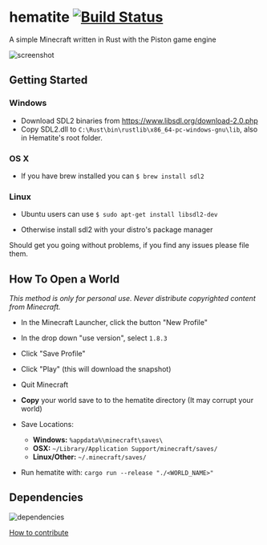 # hematite [![Build Status](https://travis-ci.org/PistonDevelopers/hematite.svg?branch=master)](https://travis-ci.org/PistonDevelopers/hematite)

A simple Minecraft written in Rust with the Piston game engine

![screenshot](./screenshot.png)

## Getting Started
### Windows

* Download SDL2 binaries from <https://www.libsdl.org/download-2.0.php>
* Copy SDL2.dll to `C:\Rust\bin\rustlib\x86_64-pc-windows-gnu\lib`, also in Hematite's root folder.

### OS X

* If you have brew installed you can `$ brew install sdl2`

### Linux

* Ubuntu users can use `$ sudo apt-get install libsdl2-dev`

* Otherwise install sdl2 with your distro's package manager

Should get you going without problems, if you find any issues please file them.

## How To Open a World

*This method is only for personal use. Never distribute copyrighted content from Minecraft.*

* In the Minecraft Launcher, click the button "New Profile"
* In the drop down "use version", select `1.8.3`
* Click "Save Profile"
* Click "Play" (this will download the snapshot)
* Quit Minecraft

* **Copy** your world save to to the hematite directory (It may corrupt your world)
* Save Locations:
  * **Windows:** `%appdata%\minecraft\saves\`
  * **OSX:** `~/Library/Application Support/minecraft/saves/`
  * **Linux/Other:** `~/.minecraft/saves/`
* Run hematite with: `cargo run --release "./<WORLD_NAME>"`

## Dependencies

![dependencies](./Cargo.png)

[How to contribute](https://github.com/PistonDevelopers/piston/blob/master/CONTRIBUTING.md)
